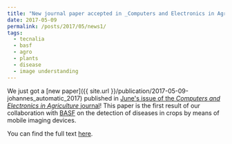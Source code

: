 ```yaml
---
title: "New journal paper accepted in _Computers and Electronics in Agriculture_"
date: 2017-05-09
permalink: /posts/2017/05/news1/
tags:
  - tecnalia
  - basf
  - agro
  - plants
  - disease
  - image understanding
---
```

					  
We just got a [new paper]({{ site.url }}/publication/2017-05-09-johannes_automatic_2017) published in [June's issue of the _Computers and Electronics in Agriculture_ journal](http://www.sciencedirect.com/science/journal/01681699/138)! 
This paper is the first result of our collaboration with [BASF](https://www.basf.com) on the detection of diseases in crops by means of mobile imaging devices.


You can find the full text [here](http://www.sciencedirect.com/science/article/pii/S016816991631050X).
